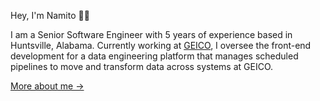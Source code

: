 Hey, I'm Namito 👋🏼

I am a Senior Software Engineer with 5 years of experience based in Huntsville, Alabama. Currently working at [GEICO](https://www.geico.com/), I oversee the front-end development for a data engineering platform that manages scheduled pipelines to move and transform data across systems at GEICO.

[More about me &rarr;](https://namitoyokota.com)
